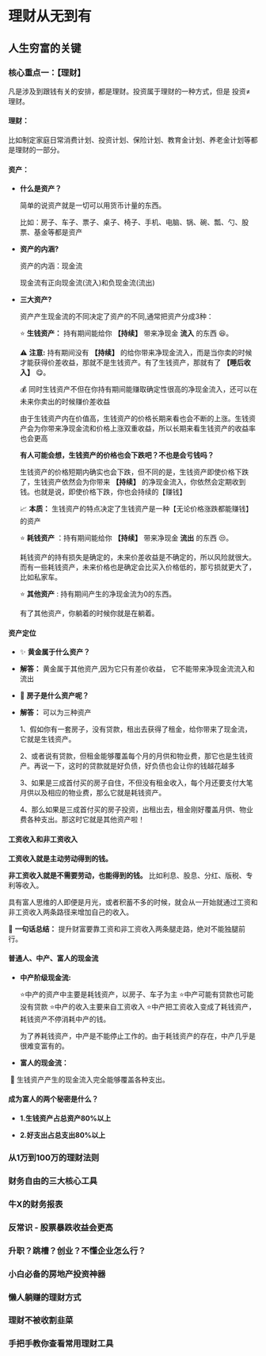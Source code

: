 # 理财从无到有

## 人生穷富的关键

### 核心重点一：【理财】

凡是涉及到跟钱有关的安排，都是理财。投资属于理财的一种方式，但是 投资≠ 理财。

#### 理财：

比如制定家庭日常消费计划、投资计划、保险计划、教育金计划、养老金计划等都是理财的一部分。

#### 资产：

*   __什么是资产？__

    简单的说资产就是一切可以用货币计量的东西。

    比如：房子、车子、票子、桌子、椅子、手机、电脑、锅、碗、瓢、勺、股票、基金等都是资产

*   __资产的内涵?__

    资产的内涵：现金流

    现金流有正向现金流(流入)和负现金流(流出)

*   __三大资产?__

    资产产生现金流的不同决定了资产的不同,通常把资产分成3种：

    ⭐️ __生钱资产：__ 持有期间能给你 __【持续】__ 带来净现金 __流入__ 的东西 :satisfied:。
    
    :warning: __注意:__ 持有期间没有 __【持续】__ 的给你带来净现金流入，而是当你卖的时候才能获得价差收益，那就不是生钱资产。有了生钱资产，那就有了 __【睡后收入】__ :yum:。

    :moneybag: 同时生钱资产不但在你持有期间能赚取确定性很高的净现金流入，还可以在未来你卖出的时候赚价差收益

    由于生钱资产内在价值高，生钱资产的价格长期来看也会不断的上涨。生钱资产会为你带来净现金流和价格上涨双重收益，所以长期来看生钱资产的收益率也会更高

    __有人可能会想，生钱资产的价格也会下跌吧？不也是会亏钱吗？__

    生钱资产的价格短期内确实也会下跌，但不同的是，生钱资产即使价格下跌了，生钱资产依然会为你带来 __【持续】__ 的净现金流入，你依然会定期收到钱。也就是说，即使价格下跌，你也会持续的【赚钱】

    :chart_with_upwards_trend: __本质：__ 生钱资产的特点决定了生钱资产是一种【无论价格涨跌都能赚钱】的资产

    ⭐️ __耗钱资产__ ：持有期间能给你 __【持续】__ 带来净现金 __流出__ 的东西 :unamused:。
    
    耗钱资产的持有损失是确定的，未来价差收益是不确定的，所以风险就很大。而有一些耗钱资产，未来价格也是确定会比买入价格低的，那亏损就更大了，比如私家车。

    ⭐️ __其他资产__ : 持有期间产生的净现金流为0的东西。

    有了其他资产，你躺着的时候你就是在躺着。

#### 资产定位

*   :sparkles:	__黄金属于什么资产？__

*   __解答：__ 黄金属于其他资产,因为它只有差价收益， 它不能带来净现金流流入和流出

*   :house_with_garden:  __房子是什么资产呢？__

*   __解答：__ 可以为三种资产

    1、假如你有一套房子，没有贷款，租出去获得了租金，给你带来了现金流，它就是生钱资产。

    2、或者说有贷款，但租金能够覆盖每个月的月供和物业费，那它也是生钱资产。再说一下，这时的贷款就是好负债，好负债也会让你的钱越花越多

    3、如果是三成首付买的房子自住，不但没有租金收入，每个月还要支付大笔月供以及相应的物业费，那么它就是耗钱资产。

    4、那么如果是三成首付买的房子投资，出租出去，租金刚好覆盖月供、物业费各种支出。那这时它就是其他资产啦！

#### 工资收入和非工资收入

__工资收入就是主动劳动得到的钱。__

__非工资收入就是不需要劳动，也能得到的钱。__ 比如利息、股息、分红、版税、专利等收入。

具有富人思维的人即便是月光，或者积蓄不多的时候，就会从一开始就通过工资和非工资收入两条路径来增加自己的收入。

:page_facing_up: __一句话总结：__ 提升财富要靠工资和非工资收入两条腿走路，绝对不能独腿前行。

#### 普通人、中产、富人的现金流

*   __中产阶级现金流:__

    ⭐中产的资产中主要是耗钱资产，以房子、车子为主
    ⭐中产可能有贷款也可能没有贷款
    ⭐中产的收入主要来自工资收入
    ⭐️中产把工资收入变成了耗钱资产，耗钱资产不停消耗中产的钱。

    为了养耗钱资产，中产是不能停止工作的。由于耗钱资产的存在，中产几乎是很难变富有的。

*   __富人的现金流：__

️   :gem: 生钱资产产生的现金流入完全能够覆盖各种支出。


#### 成为富人的两个秘密是什么？

*   __1.生钱资产占总资产80%以上__

*   __2.好支出占总支出80%以上__


### 从1万到100万的理财法则


### 财务自由的三大核心工具



### 牛X的财务报表


###  反常识 - 股票暴跌收益会更高


### 升职？跳槽？创业？不懂企业怎么行？


### 小白必备的房地产投资神器


### 懒人躺赚的理财方式

### 理财不被收割韭菜

### 手把手教你查看常用理财工具


